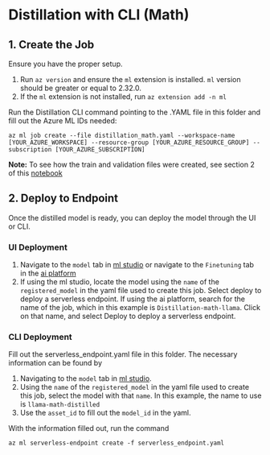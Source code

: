 # Distillation with CLI (Math)

## 1. Create the Job
Ensure you have the proper setup.
1. Run `az version` and ensure the `ml` extension is installed. `ml` version should be greater or equal to 2.32.0.
2. If the `ml` extension is not installed, run `az extension add -n ml`

Run the Distillation CLI command pointing to the .YAML file in this folder and fill out the Azure ML IDs needed:

```text
az ml job create --file distillation_math.yaml --workspace-name [YOUR_AZURE_WORKSPACE] --resource-group [YOUR_AZURE_RESOURCE_GROUP] --subscription [YOUR_AZURE_SUBSCRIPTION]
```
**Note:** To see how the train and validation files were created, see section 2 of this [notebook](/sdk/python/foundation-models/system/distillation/math/distillation_math.ipynb)

## 2. Deploy to Endpoint
Once the distilled model is ready, you can deploy the model through the UI or CLI.

### UI Deployment
1. Navigate to the `model` tab in [ml studio](https://ml.azure.com) or navigate to the `Finetuning` tab in the [ai platform](https://ai.azure.com)
2. If using the ml studio, locate the model using the `name` of the `registered_model` in the yaml file used to create this job. Select deploy to deploy a serverless endpoint. If using the ai platform, search for the name of the job, which in this example is `Distillation-math-llama`. Click on that name, and select Deploy to deploy a serverless endpoint.

### CLI Deployment
Fill out the serverless_endpoint.yaml file in this folder. The necessary information can be found by 
1. Navigating to the `model` tab in [ml studio](https://ml.azure.com).
2. Using the `name` of the `registered_model` in the yaml file used to create this job, select the model with that `name`. In this example, the name to use is `llama-math-distilled`
3. Use the `asset_id` to fill out the `model_id` in the yaml.

With the information filled out, run the command

```text
az ml serverless-endpoint create -f serverless_endpoint.yaml
```